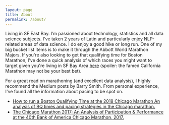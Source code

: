```yaml
---
layout: page
title: About
permalink: /about/
---
```


Living in SF East Bay. I’m passioned about technology, statistics and all data science subjects. I've taken 2 years of Latin and particularly enjoy  NLP-related areas of data science. I do enjoy a good hike or long run. One of my big bucket list items is to make it through the Abbott World Marathon Majors. If you're also looking to get that qualifying time for Boston Marathon, I've done a quick analysis of which races you might want to target given you're living in SF Bay Area [here](https://github.com/aus10powell/projects/blob/master/mini_project_notebooks/fastest_marathon.ipynb) (spoiler: the famed California Marathon may not be your best bet).

For a great read on marathoning (and excellent data analysis), I highly recommend the Medium posts by Barry Smith. From personal experience, I've found all the information about pacing to  be spot on.
* [How to run a Boston Qualifying Time at the 2018 Chicago Marathon
An analysis of BQ times and pacing strategies in the Chicago marathon.](https://medium.com/running-with-data/how-to-run-a-boston-qualifying-time-at-the-2018-chicago-marathon-f34855aaa522)
* [The Chicago Marathon 2017: An Analysis of Participation & Performance at the 40th Bank of America Chicago Marathon, 2017.](https://medium.com/running-with-data/the-chicago-marathon-2017-a3b33a73bb64)
